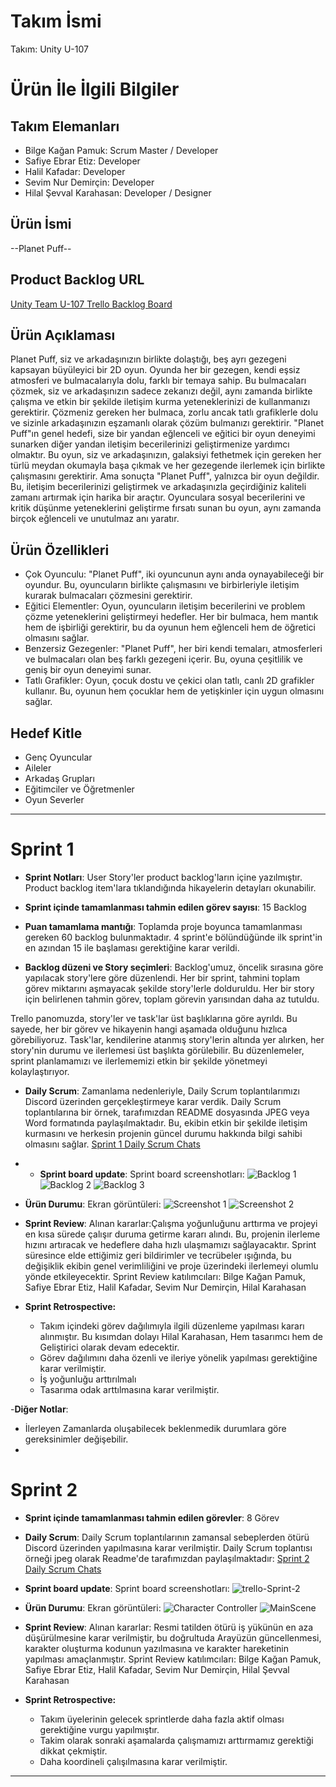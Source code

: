 # **Takım İsmi**

Takım: Unity U-107

# Ürün İle İlgili Bilgiler

## Takım Elemanları
- Bilge Kağan Pamuk: Scrum Master /  Developer
- Safiye Ebrar Etiz: Developer
- Halil Kafadar: Developer
- Sevim Nur Demirçin: Developer
- Hilal Şevval Karahasan: Developer / Designer

## Ürün İsmi

--Planet Puff--

## Product Backlog URL

[Unity Team U-107 Trello Backlog Board](https://trello.com/invite/b/5AJzXmqX/ATTI641485495d8c0c6439029d236dcf326fEB4F0292/to-do-list)

## Ürün Açıklaması

Planet Puff, siz ve arkadaşınızın birlikte dolaştığı, beş ayrı gezegeni kapsayan büyüleyici bir 2D oyun. Oyunda her bir gezegen, kendi eşsiz atmosferi ve bulmacalarıyla dolu, farklı bir temaya sahip. Bu bulmacaları çözmek, siz ve arkadaşınızın sadece zekanızı değil, aynı zamanda birlikte çalışma ve etkin bir şekilde iletişim kurma yeteneklerinizi de kullanmanızı gerektirir. Çözmeniz gereken her bulmaca, zorlu ancak tatlı grafiklerle dolu ve sizinle arkadaşınızın eşzamanlı olarak çözüm bulmanızı gerektirir. "Planet Puff"ın genel hedefi, size bir yandan eğlenceli ve eğitici bir oyun deneyimi sunarken diğer yandan iletişim becerilerinizi geliştirmenize yardımcı olmaktır. Bu oyun, siz ve arkadaşınızın, galaksiyi fethetmek için gereken her türlü meydan okumayla başa çıkmak ve her gezegende ilerlemek için birlikte çalışmasını gerektirir. Ama sonuçta "Planet Puff", yalnızca bir oyun değildir. Bu, iletişim becerilerinizi geliştirmek ve arkadaşınızla geçirdiğiniz kaliteli zamanı artırmak için harika bir araçtır. Oyunculara sosyal becerilerini ve kritik düşünme yeteneklerini geliştirme fırsatı sunan bu oyun, aynı zamanda birçok eğlenceli ve unutulmaz anı yaratır.


## Ürün Özellikleri

- Çok Oyunculu: "Planet Puff", iki oyuncunun aynı anda oynayabileceği bir oyundur. Bu, oyuncuların birlikte çalışmasını ve birbirleriyle iletişim kurarak bulmacaları çözmesini gerektirir.
- Eğitici Elementler: Oyun, oyuncuların iletişim becerilerini ve problem çözme yeteneklerini geliştirmeyi hedefler. Her bir bulmaca, hem mantık hem de işbirliği gerektirir, bu da oyunun hem eğlenceli hem de öğretici olmasını sağlar.
- Benzersiz Gezegenler: "Planet Puff", her biri kendi temaları, atmosferleri ve bulmacaları olan beş farklı gezegeni içerir. Bu, oyuna çeşitlilik ve geniş bir oyun deneyimi sunar.
- Tatlı Grafikler: Oyun, çocuk dostu ve çekici olan tatlı, canlı 2D grafikler kullanır. Bu, oyunun hem çocuklar hem de yetişkinler için uygun olmasını sağlar.

## Hedef Kitle

- Genç Oyuncular
- Aileler
- Arkadaş Grupları
- Eğitimciler ve Öğretmenler
- Oyun Severler


---

# Sprint 1

- **Sprint Notları**: User Story'ler product backlog'ların içine yazılmıştır. Product backlog item'lara tıklandığında hikayelerin detayları okunabilir.

- **Sprint içinde tamamlanması tahmin edilen görev sayısı**: 15 Backlog

- **Puan tamamlama mantığı**: Toplamda proje boyunca tamamlanması gereken 60 backlog bulunmaktadır. 4 sprint'e bölündüğünde ilk sprint'in en azından 15 ile başlaması gerektiğine karar verildi.

- **Backlog düzeni ve Story seçimleri**: Backlog'umuz, öncelik sırasına göre yapılacak story'lere göre düzenlendi. Her bir sprint, tahmini toplam görev miktarını aşmayacak şekilde story'lerle dolduruldu. Her bir story için belirlenen tahmin görev, toplam görevin yarısından daha az tutuldu.

Trello panomuzda, story'ler ve task'lar üst başlıklarına göre ayrıldı. Bu sayede, her bir görev ve hikayenin hangi aşamada olduğunu hızlıca görebiliyoruz. Task'lar, kendilerine atanmış story'lerin altında yer alırken, her story'nin durumu ve ilerlemesi üst başlıkta görülebilir. Bu düzenlemeler, sprint planlamamızı ve ilerlememizi etkin bir şekilde yönetmeyi kolaylaştırıyor.

- **Daily Scrum**: Zamanlama nedenleriyle, Daily Scrum toplantılarımızı Discord üzerinden gerçekleştirmeye karar verdik. Daily Scrum toplantılarına bir örnek, tarafımızdan README dosyasında JPEG veya Word formatında paylaşılmaktadır. Bu, ekibin etkin bir şekilde iletişim kurmasını ve herkesin projenin güncel durumu hakkında bilgi sahibi olmasını sağlar. [Sprint 1 Daily Scrum Chats](https://github.com/bilgekaganpamuk/U-107---Game/blob/main/Images/Discord%20Messages.png)
- - **Sprint board update**: Sprint board screenshotları: 
![Backlog 1](https://github.com/bilgekaganpamuk/U-107---Game/blob/main/Images/trello-1.png) 
![Backlog 2](https://github.com/bilgekaganpamuk/U-107---Game/blob/main/Images/trello-2.png) 
![Backlog 3](https://github.com/bilgekaganpamuk/U-107---Game/blob/main/Images/trello-3.png)

- **Ürün Durumu**: Ekran görüntüleri:
  ![Screenshot 1](https://github.com/bilgekaganpamuk/U-107---Game/blob/main/Images/Oyun%C4%B0%C3%A7i-1.png)
  ![Screenshot 2](https://github.com/bilgekaganpamuk/U-107---Game/blob/main/Images/Oyun%C4%B0%C3%A7i-2.png)
  
- **Sprint Review**: 
Alınan kararlar:Çalışma yoğunluğunu arttırma ve projeyi en kısa sürede çalışır duruma getirme kararı alındı. Bu, projenin ilerleme hızını artıracak ve hedeflere daha hızlı ulaşmamızı sağlayacaktır. Sprint süresince elde ettiğimiz geri bildirimler ve tecrübeler ışığında, bu değişiklik ekibin genel verimliliğini ve proje üzerindeki ilerlemeyi olumlu yönde etkileyecektir. Sprint Review katılımcıları: Bilge Kağan Pamuk, Safiye Ebrar Etiz, Halil Kafadar, Sevim Nur Demirçin, Hilal Karahasan

- **Sprint Retrospective:**
  - Takım içindeki görev dağılımıyla ilgili düzenleme yapılması kararı alınmıştır. Bu kısımdan dolayı Hilal Karahasan, Hem tasarımcı hem de Geliştirici olarak devam edecektir.
  - Görev dağılımını daha özenli ve ileriye yönelik yapılması gerektiğine karar verilmiştir.
  - İş yoğunluğu arttırılmalı
  - Tasarıma odak arttılmasına karar verilmiştir.

-**Diğer Notlar**:
- İlerleyen Zamanlarda oluşabilecek beklenmedik durumlara göre gereksinimler değişebilir.
- 
# Sprint 2

- **Sprint içinde tamamlanması tahmin edilen görevler**: 8 Görev

- **Daily Scrum**: Daily Scrum toplantılarının zamansal sebeplerden ötürü Discord üzerinden yapılmasına karar verilmiştir. Daily Scrum toplantısı örneği jpeg olarak Readme'de tarafımızdan paylaşılmaktadır: [Sprint 2 Daily Scrum Chats](https://github.com/bilgekaganpamuk/U-107---Game/assets/73613218/fbdecd2f-1e59-4fb3-bbe6-166b9e62ebff)

- **Sprint board update**: Sprint board screenshotları: 
![trello-Sprint-2](https://github.com/bilgekaganpamuk/U-107---Game/assets/73613218/fd487e2b-e274-4d00-815b-9b7f6e40fd8a)


- **Ürün Durumu**: Ekran görüntüleri:
  ![Character Controller](https://github.com/bilgekaganpamuk/U-107---Game/assets/73613218/c010f612-6a9f-4b18-b04e-f9c327264c32)
  ![MainScene](https://github.com/bilgekaganpamuk/U-107---Game/assets/73613218/4da15ac6-88d5-4d7a-8983-5efad672d2ba)

- **Sprint Review**: 
Alınan kararlar: Resmi tatilden ötürü iş yükünün en aza düşürülmesine karar verilmiştir, bu doğrultuda Arayüzün güncellenmesi, karakter oluşturma kodunun yazılmasına ve karakter hareketinin yapılması amaçlanmıştır.
Sprint Review katılımcıları:  Bilge Kağan Pamuk, Safiye Ebrar Etiz, Halil Kafadar, Sevim Nur Demirçin, Hilal Şevval Karahasan

- **Sprint Retrospective:**

  - Takım üyelerinin gelecek sprintlerde daha fazla aktif olması gerektiğine vurgu yapılmıştır.
  - Takim olarak sonraki aşamalarda çalışmamızı arttırmamız gerektiği dikkat çekmiştir.
  - Daha koordineli çalışılmasına karar verilmiştir.


---

